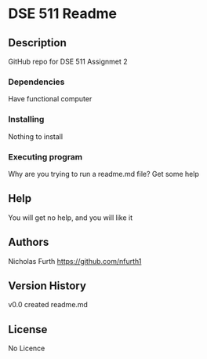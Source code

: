 # DSE 511 Readme

## Description
GitHub repo for DSE 511 Assignmet 2

### Dependencies
Have functional computer

### Installing
Nothing to install

### Executing program
Why are you trying to run a readme.md file? Get some help

## Help
You will get no help, and you will like it 

## Authors
Nicholas Furth
https://github.com/nfurth1

## Version History
v0.0 created readme.md

## License
No Licence
